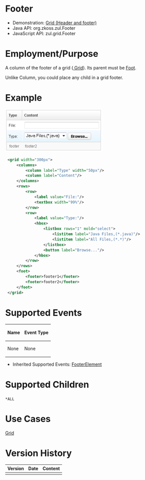 

# Footer

- Demonstration: [Grid (Header and footer)](http://www.zkoss.org/zkdemo/grid/header_and_footer)
- Java API: <javadoc>org.zkoss.zul.Footer</javadoc>
- JavaScript API: <javadoc directory="jsdoc">zul.grid.Footer</javadoc>


# Employment/Purpose

A column of the footer of a grid ([ Grid]({{site.baseurl}}/zk_component_ref/data/grid)). Its parent must be
[ Foot]({{site.baseurl}}/zk_component_ref/data/grid/foot).

Unlike Column, you could place any child in a grid footer.

# Example

![](/zk_component_ref/images/ZKComRef_Foot_Example.png)

```xml
 <grid width="300px">
     <columns>
         <column label="Type" width="50px"/>
         <column label="Content"/>
     </columns>
     <rows>
         <row>
             <label value="File:"/>
             <textbox width="99%"/>
         </row>
         <row>
             <label value="Type:"/>
             <hbox>
                 <listbox rows="1" mold="select">
                     <listitem label="Java Files,(*.java)"/>
                     <listitem label="All Files,(*.*)"/>
                 </listbox>
                 <button label="Browse..."/>
             </hbox>
         </row>
     </rows>
     <foot>
         <footer>footer1</footer>
         <footer>footer2</footer>
     </foot>
 </grid>
```

# Supported Events

<table>
<thead>
<tr class="header">
<th><center>
<p>Name</p>
</center></th>
<th><center>
<p>Event Type</p>
</center></th>
</tr>
</thead>
<tbody>
<tr class="odd">
<td><p>None</p></td>
<td><p>None</p></td>
</tr>
</tbody>
</table>

- Inherited Supported Events: [ FooterElement]({{site.baseurl}}/zk_component_ref/base_components/footerelement#Supported_Events)

# Supported Children

`*ALL`

# Use Cases

[ Grid]({{site.baseurl}}/zk_component_ref/data/grid#Use_Cases)

# Version History



| Version | Date | Content |
|---------|------|---------|
|         |      |         |



